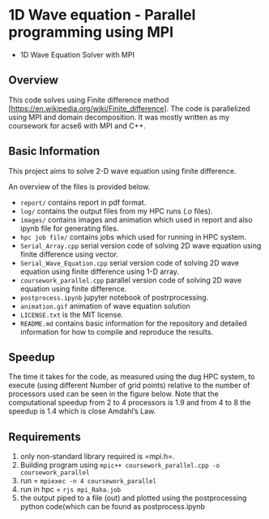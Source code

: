 # 1D Wave equation - Parallel programming using MPI
* 1D Wave Equation Solver with MPI
## Overview
This code solves using Finite difference method [https://en.wikipedia.org/wiki/Finite_difference]. The code is parallelized using MPI and domain decomposition. It was mostly written as my coursework for acse6 with MPI and C++.

## Basic Information

This project aims to solve 2-D wave equation using finite difference. 

An overview of the files is provided below.


- `report/` contains report in pdf format.
- `log/` contains the output files from my HPC runs (*.o* files).
- `images/` contains images and animation which used in report and also ipynb file for generating files.
- `hpc job file/` contains jobs which used for running in HPC system.
- `Serial_Array.cpp` serial version code of solving 2D wave equation using finite difference using vector.
- `Serial_Wave_Equation.cpp` serial version code of solving 2D wave equation using finite difference using 1-D array.
- `coursework_parallel.cpp` parallel version code of solving 2D wave equation using finite difference.
- `postprocess.ipynb` jupyter notebook of postrprocessing.
- `animation.gif` animation of wave equation solution
- `LICENSE.txt` is the MIT license.
- `README.md` contains basic information for the repository and detailed information for how to compile and reproduce the results.


## Speedup
The time it takes for the code, as measured using the dug HPC system,
to execute (using different Number of grid points) relative to the
number of processors used can be seen in the figure below. Note that
the computational speedup from 2 to 4 processors is 1.9 and from 4 to 8 the speedup is
1.4 which is close Amdahl’s Law.

## Requirements
1. only non-standard library required is =mpi.h=. 
2. Building program using `mpic++ coursework_parallel.cpp -o coursework_parallel`
3. run = `mpiexec -n 4 coursework_parallel`
4. run in hpc = `rjs mpi_Raha.job`
5. the output piped to a file (out) and plotted using the
   postprocessing python code(which can be found as postprocess.ipynb
